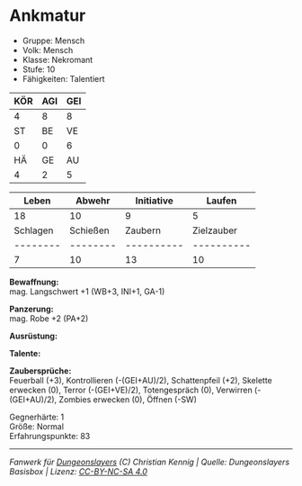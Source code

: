 # Ankmatur  
- Gruppe: Mensch  
- Volk: Mensch  
- Klasse: Nekromant  
- Stufe: 10  
- Fähigkeiten: Talentiert  


| KÖR | AGI | GEI |  
| --- | --- | --- |  
| 4   | 8   | 8   |
| ST  | BE  | VE  |  
| 0   | 0   | 6   |
| HÄ  | GE  | AU  |  
| 4   | 2   | 5   |


| Leben    | Abwehr   | Initiative | Laufen     |
| -------- | -------- | ---------- | ---------- |
| 18       | 10       | 9          | 5          |
| Schlagen | Schießen | Zaubern    | Zielzauber |
| -------- | -------- | ---------- | ---------- |
| 7        | 10       | 13         | 10         |

**Bewaffnung:**  
mag. Langschwert +1 (WB+3, INI+1, GA-1)

**Panzerung:**  
mag. Robe +2 (PA+2)

**Ausrüstung:**  


**Talente:**  


**Zaubersprüche:**  
Feuerball (+3), Kontrollieren (-(GEI+AU)/2), Schattenpfeil (+2), Skelette erwecken (0), Terror (-(GEI+VE)/2), Totengespräch (0), Verwirren (-(GEI+AU)/2), Zombies erwecken (0), Öffnen (-SW)

Gegnerhärte: 1  
Größe: Normal  
Erfahrungspunkte: 83  



___
*Fanwerk für [Dungeonslayers](https://www.dungeonslayers.net/) (C) Christian Kennig | Quelle: Dungeonslayers Basisbox | Lizenz: [CC-BY-NC-SA 4.0](https://creativecommons.org/licenses/by-nc-sa/4.0/deed.de)*
